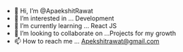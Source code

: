 - 👋 Hi, I’m @ApaekshitRawat
- 👀 I’m interested in ... Development 
- 🌱 I’m currently learning ... React JS
- 💞️ I’m looking to collaborate on ...Projects for my growth 
- 📫 How to reach me ... Apekshitrawat@gmail.com

<!---
ApaekshitRawat/ApaekshitRawat is a ✨ special ✨ repository because its `README.md` (this file) appears on your GitHub profile.
You can click the Preview link to take a look at your changes.
--->
